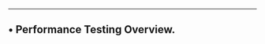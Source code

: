 -----------------------------------------------------------------
• Performance Testing Overview.
-----------------------------------------------------------------
